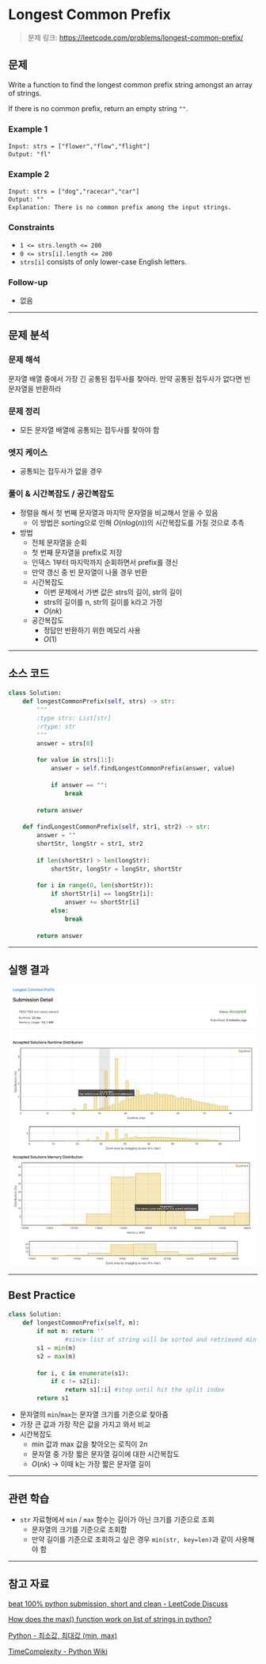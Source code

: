 # Longest Common Prefix

> 문제 링크: https://leetcode.com/problems/longest-common-prefix/

## 문제

Write a function to find the longest common prefix string amongst an array of strings.

If there is no common prefix, return an empty string `""`.

### Example 1

```
Input: strs = ["flower","flow","flight"]
Output: "fl"
```

### Example 2

```
Input: strs = ["dog","racecar","car"]
Output: ""
Explanation: There is no common prefix among the input strings.
```

### Constraints

- `1 <= strs.length <= 200`
- `0 <= strs[i].length <= 200`
- `strs[i]` consists of only lower-case English letters.

### Follow-up

- 없음

---

## 문제 분석

### 문제 해석

문자열 배열 중에서 가장 긴 공통된 접두사를 찾아라. 만약 공통된 접두사가 없다면 빈 문자열을 반환하라

### 문제 정리

- 모든 문자열 배열에 공통되는 접두사를 찾아야 함

### 엣지 케이스

- 공통되는 접두사가 없을 경우

### 풀이 & 시간복잡도 / 공간복잡도

- 정렬을 해서 첫 번째 문자열과 마지막 문자열을 비교해서 얻을 수 있음
  - 이 방법은 sorting으로 인해 $O(nlog(n))$의 시간복잡도를 가질 것으로 추측
- 방법
  - 전체 문자열을 순회
  - 첫 번째 문자열을 prefix로 저장
  - 인덱스 1부터 마지막까지 순회하면서 prefix를 갱신
  - 만약 갱신 중 빈 문자열이 나올 경우 반환
  - 시간복잡도
    - 이번 문제에서 가변 값은 strs의 길이, str의 길이
    - strs의 길이를 n, str의 길이를 k라고 가정
    - $O(nk)$
  - 공간복잡도
    - 정답만 반환하기 위한 메모리 사용
    - $O(1)$

---

## 소스 코드

```python
class Solution:
    def longestCommonPrefix(self, strs) -> str:
        """
        :type strs: List[str]
        :rtype: str
        """
        answer = strs[0]

        for value in strs[1:]:
            answer = self.findLongestCommonPrefix(answer, value)

            if answer == "":
                break

        return answer

    def findLongestCommonPrefix(self, str1, str2) -> str:
        answer = ""
        shortStr, longStr = str1, str2

        if len(shortStr) > len(longStr):
            shortStr, longStr = longStr, shortStr

        for i in range(0, len(shortStr)):
            if shortStr[i] == longStr[i]:
                answer += shortStr[i]
            else:
                break

        return answer
```

---

## 실행 결과

![Screen Shot 2022-03-16 at 8.51.35 PM.png](images/image-01.png)

---

## Best Practice

```python
class Solution:
    def longestCommonPrefix(self, m):
        if not m: return ''
				#since list of string will be sorted and retrieved min max by alphebetic order
        s1 = min(m)
        s2 = max(m)

        for i, c in enumerate(s1):
            if c != s2[i]:
                return s1[:i] #stop until hit the split index
        return s1
```

- 문자열의 `min`/`max`는 문자열 크기를 기준으로 찾아줌
- 가장 큰 값과 가장 작은 값을 가지고 와서 비교
- 시간복잡도
  - min 값과 max 값을 찾아오는 로직이 $2n$
  - 문자열 중 가장 짧은 문자열 길이에 대한 시간복잡도
  - $O(nk)$ → 이때 k는 가장 짧은 문자열 길이

---

## 관련 학습

- `str` 자료형에서 `min` / `max` 함수는 길이가 아닌 크기를 기준으로 조회
  - 문자열의 크기를 기준으로 조회함
  - 만약 길이를 기준으로 조회하고 싶은 경우 `min(str, key=len)`과 같이 사용해야 함

---

## 참고 자료

[beat 100% python submission, short and clean - LeetCode Discuss](https://leetcode.com/problems/longest-common-prefix/discuss/172553/beat-100-python-submission-short-and-clean)

[How does the max() function work on list of strings in python?](https://stackoverflow.com/questions/20463204/how-does-the-max-function-work-on-list-of-strings-in-python)

[Python - 최소값, 최대값 (min, max)](https://codechacha.com/ko/python-min-max/)

[TimeComplexity - Python Wiki](https://wiki.python.org/moin/TimeComplexity)
